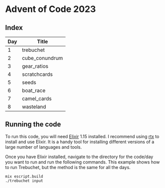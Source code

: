 # Advent of Code 2023

## Index

| Day | Title          |
|-----|----------------|
|   1 | trebuchet      |
|   2 | cube_conundrum |
|   3 | gear_ratios    |
|   4 | scratchcards   |
|   5 | seeds          |
|   6 | boat_race      |
|   7 | camel_cards    |
|   8 | wasteland      |

## Running the code
To run this code, you will need [Elixir](https://elixir-lang.org/) 1.15
installed. I recommend using [rtx](https://github.com/jdx/rtx) to install
and use Elixir. It is a handy tool for installing different versions of a
large number of languages and tools.

Once you have Elixir installed, navigate to the directory for the code/day you
want to run and run the following commands. This example shows how to run 
Trebuchet, but the method is the same for all the days. 
```
mix escript.build
./trebuchet input
```
